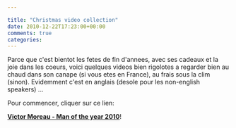 ```yaml
---

title: "Christmas video collection"
date: 2010-12-22T17:23:00+00:00
comments: true
categories: 
---
```


Parce que c'est bientot les fetes de fin d'annees, avec ses cadeaux et la joie dans les coeurs, voici quelques videos bien rigolotes a regarder bien au chaud dans son canape (si vous etes en France), au frais sous la clim (sinon). Evidemment c'est en anglais (desole pour les non-english speakers) ...

Pour commencer, cliquer sur ce lien:
[](http://www.differentbypentax.com/#/video/4d12a0db78e70 "Pentax Be Famous")

**[Victor Moreau - Man of the year 2010](http://www.differentbypentax.com/#/video/4d12a0db78e70 "Pentax Be Famous")**!


